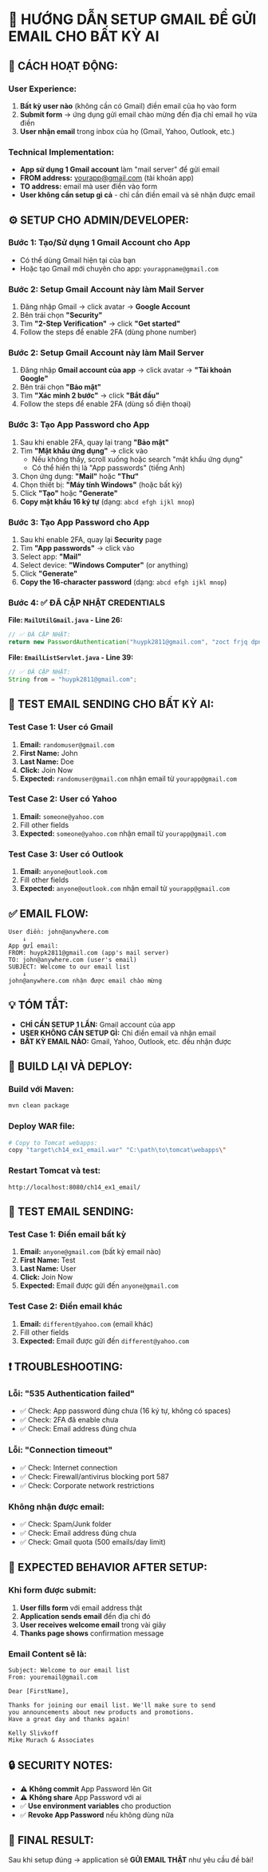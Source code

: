 # 📧 HƯỚNG DẪN SETUP GMAIL ĐỂ GỬI EMAIL CHO BẤT KỲ AI

## 🎯 **CÁCH HOẠT ĐỘNG:**

### User Experience:
1. **Bất kỳ user nào** (không cần có Gmail) điền email của họ vào form
2. **Submit form** → ứng dụng gửi email chào mừng đến địa chỉ email họ vừa điền
3. **User nhận email** trong inbox của họ (Gmail, Yahoo, Outlook, etc.)

### Technical Implementation:
- **App sử dụng 1 Gmail account** làm "mail server" để gửi email
- **FROM address:** yourapp@gmail.com (tài khoản app)  
- **TO address:** email mà user điền vào form
- **User không cần setup gì cả** - chỉ cần điền email và sẽ nhận được email

## ⚙️ **SETUP CHO ADMIN/DEVELOPER:**

### Bước 1: Tạo/Sử dụng 1 Gmail Account cho App
- Có thể dùng Gmail hiện tại của bạn
- Hoặc tạo Gmail mới chuyên cho app: `yourappname@gmail.com`

### Bước 2: Setup Gmail Account này làm Mail Server
1. Đăng nhập Gmail → click avatar → **Google Account**
2. Bên trái chọn **"Security"**
3. Tìm **"2-Step Verification"** → click **"Get started"**
4. Follow the steps để enable 2FA (dùng phone number)

### Bước 2: Setup Gmail Account này làm Mail Server
1. Đăng nhập **Gmail account của app** → click avatar → **"Tài khoản Google"**
2. Bên trái chọn **"Bảo mật"** 
3. Tìm **"Xác minh 2 bước"** → click **"Bắt đầu"**
4. Follow the steps để enable 2FA (dùng số điện thoại)

### Bước 3: Tạo App Password cho App
1. Sau khi enable 2FA, quay lại trang **"Bảo mật"**
2. Tìm **"Mật khẩu ứng dụng"** → click vào
   - Nếu không thấy, scroll xuống hoặc search "mật khẩu ứng dụng"
   - Có thể hiển thị là "App passwords" (tiếng Anh) 
3. Chọn ứng dụng: **"Mail"** hoặc **"Thư"**
4. Chọn thiết bị: **"Máy tính Windows"** (hoặc bất kỳ)
5. Click **"Tạo"** hoặc **"Generate"**
6. **Copy mật khẩu 16 ký tự** (dạng: `abcd efgh ijkl mnop`)

### Bước 3: Tạo App Password cho App
1. Sau khi enable 2FA, quay lại **Security** page
2. Tìm **"App passwords"** → click vào
3. Select app: **"Mail"**
4. Select device: **"Windows Computer"** (or anything)
5. Click **"Generate"**
6. **Copy the 16-character password** (dạng: `abcd efgh ijkl mnop`)

### Bước 4: ✅ ĐÃ CẬP NHẬT CREDENTIALS
**File: `MailUtilGmail.java` - Line 26:**
```java
// ✅ ĐÃ CẬP NHẬT:
return new PasswordAuthentication("huypk2811@gmail.com", "zoct frjq dpnp bjys");
```

**File: `EmailListServlet.java` - Line 39:**
```java
// ✅ ĐÃ CẬP NHẬT:
String from = "huypk2811@gmail.com";
```

## 🧪 **TEST EMAIL SENDING CHO BẤT KỲ AI:**

### Test Case 1: User có Gmail
1. **Email:** `randomuser@gmail.com` 
2. **First Name:** John
3. **Last Name:** Doe
4. **Click:** Join Now
5. **Expected:** `randomuser@gmail.com` nhận email từ `yourapp@gmail.com`

### Test Case 2: User có Yahoo  
1. **Email:** `someone@yahoo.com`
2. Fill other fields
3. **Expected:** `someone@yahoo.com` nhận email từ `yourapp@gmail.com`

### Test Case 3: User có Outlook
1. **Email:** `anyone@outlook.com`
2. Fill other fields  
3. **Expected:** `anyone@outlook.com` nhận email từ `yourapp@gmail.com`

## ✅ **EMAIL FLOW:**

```
User điền: john@anywhere.com
    ↓
App gửi email:
FROM: huypk2811@gmail.com (app's mail server)
TO: john@anywhere.com (user's email)
SUBJECT: Welcome to our email list
    ↓
john@anywhere.com nhận được email chào mừng
```

## 💡 **TÓM TẮT:**
- **CHỈ CẦN SETUP 1 LẦN:** Gmail account của app
- **USER KHÔNG CẦN SETUP GÌ:** Chỉ điền email và nhận email
- **BẤT KỲ EMAIL NÀO:** Gmail, Yahoo, Outlook, etc. đều nhận được

## 🔄 **BUILD LẠI VÀ DEPLOY:**

### Build với Maven:
```bash
mvn clean package
```

### Deploy WAR file:
```bash
# Copy to Tomcat webapps:
copy "target\ch14_ex1_email.war" "C:\path\to\tomcat\webapps\"
```

### Restart Tomcat và test:
```
http://localhost:8080/ch14_ex1_email/
```

## 🧪 **TEST EMAIL SENDING:**

### Test Case 1: Điền email bất kỳ
1. **Email:** `anyone@gmail.com` (bất kỳ email nào)
2. **First Name:** Test
3. **Last Name:** User
4. **Click:** Join Now
5. **Expected:** Email được gửi đến `anyone@gmail.com`

### Test Case 2: Điền email khác  
1. **Email:** `different@yahoo.com` (email khác)
2. Fill other fields
3. **Expected:** Email được gửi đến `different@yahoo.com`

## ❗ **TROUBLESHOOTING:**

### Lỗi: "535 Authentication failed"
- ✅ Check: App password đúng chưa (16 ký tự, không có spaces)
- ✅ Check: 2FA đã enable chưa
- ✅ Check: Email address đúng chưa

### Lỗi: "Connection timeout"
- ✅ Check: Internet connection
- ✅ Check: Firewall/antivirus blocking port 587
- ✅ Check: Corporate network restrictions

### Không nhận được email:
- ✅ Check: Spam/Junk folder
- ✅ Check: Email address đúng chưa
- ✅ Check: Gmail quota (500 emails/day limit)

## 🎯 **EXPECTED BEHAVIOR AFTER SETUP:**

### Khi form được submit:
1. **User fills form** với email address thật
2. **Application sends email** đến địa chỉ đó
3. **User receives welcome email** trong vài giây
4. **Thanks page shows** confirmation message

### Email Content sẽ là:
```
Subject: Welcome to our email list
From: youremail@gmail.com

Dear [FirstName],

Thanks for joining our email list. We'll make sure to send 
you announcements about new products and promotions.
Have a great day and thanks again!

Kelly Slivkoff
Mike Murach & Associates
```

## 🔒 **SECURITY NOTES:**

- ⚠️ **Không commit** App Password lên Git
- ⚠️ **Không share** App Password với ai
- ✅ **Use environment variables** cho production
- ✅ **Revoke App Password** nếu không dùng nữa

## 🎉 **FINAL RESULT:**
Sau khi setup đúng → application sẽ **GỬI EMAIL THẬT** như yêu cầu đề bài!